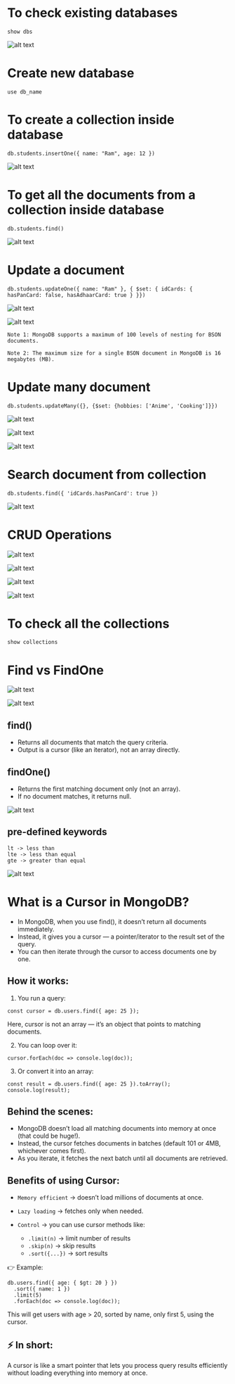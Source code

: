 # To check existing databases

```
show dbs
```

![alt text](image.png)

# Create new database

```
use db_name
```

# To create a collection inside database

```
db.students.insertOne({ name: "Ram", age: 12 })
```

![alt text](image-1.png)

# To get all the documents from a collection inside database

```
db.students.find()
```

![alt text](image-2.png)

# Update a document

```
db.students.updateOne({ name: "Ram" }, { $set: { idCards: { hasPanCard: false, hasAdhaarCard: true } }})
```

![alt text](image-3.png)

![alt text](image-4.png)

`Note 1: MongoDB supports a maximum of 100 levels of nesting for BSON documents.`

`Note 2: The maximum size for a single BSON document in MongoDB is 16 megabytes (MB).`

# Update many document
```
db.students.updateMany({}, {$set: {hobbies: ['Anime', 'Cooking']}})
```

![alt text](image-5.png)

![alt text](image-6.png)

![alt text](image-7.png)

# Search document from collection

```
db.students.find({ 'idCards.hasPanCard': true })
```
![alt text](image-8.png)

# CRUD Operations

![alt text](image-9.png)

![alt text](image-10.png)

![alt text](<Screenshot 2025-09-20 at 1.01.37 PM.png>)

![alt text](image-11.png)

# To check all the collections

```
show collections
```

# Find vs FindOne

![alt text](image-12.png)

![alt text](image-13.png)

## find()
- Returns all documents that match the query criteria.
- Output is a cursor (like an iterator), not an array directly.

## findOne()
- Returns the first matching document only (not an array).
- If no document matches, it returns null.

![alt text](image-14.png)

## pre-defined keywords

```
lt -> less than
lte -> less than equal
gte -> greater than equal
```

![alt text](image-15.png)

# What is a Cursor in MongoDB?

- In MongoDB, when you use find(), it doesn’t return all documents immediately.
- Instead, it gives you a cursor — a pointer/iterator to the result set of the query.
- You can then iterate through the cursor to access documents one by one.

## How it works:

1. You run a query:
```
const cursor = db.users.find({ age: 25 });
```
Here, cursor is not an array — it’s an object that points to matching documents.

2. You can loop over it:
```
cursor.forEach(doc => console.log(doc));
```

3. Or convert it into an array:
```
const result = db.users.find({ age: 25 }).toArray();
console.log(result);
```

## Behind the scenes:
- MongoDB doesn’t load all matching documents into memory at once (that could be huge!).
- Instead, the cursor fetches documents in batches (default 101 or 4MB, whichever comes first).
- As you iterate, it fetches the next batch until all documents are retrieved.

## Benefits of using Cursor:
- `Memory efficient` → doesn’t load millions of documents at once.
- `Lazy loading` → fetches only when needed.
- `Control` → you can use cursor methods like:

    - `.limit(n)` → limit number of results
    - `.skip(n)` → skip results
    - `.sort({...})` → sort results

👉 Example:
```
db.users.find({ age: { $gt: 20 } })
  .sort({ name: 1 })
  .limit(5)
  .forEach(doc => console.log(doc));
```

This will get users with age > 20, sorted by name, only first 5, using the cursor.

## ⚡ In short:
A cursor is like a smart pointer that lets you process query results efficiently without loading everything into memory at once.